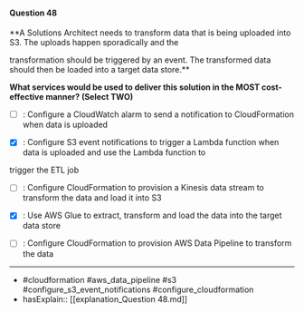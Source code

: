 #### Question  48

**A Solutions Architect needs to transform data that is being uploaded into S3. The uploads happen sporadically and the

transformation should be triggered by an event. The transformed data should then be loaded into a target data store.**

**What services would be used to deliver this solution in the MOST cost-effective manner? (Select TWO)**

- [ ] :  Configure a CloudWatch alarm to send a notification to CloudFormation when data is uploaded

- [x] :  Configure S3 event notifications to trigger a Lambda function when data is uploaded and use the Lambda function to

trigger the ETL job

- [ ] :  Configure CloudFormation to provision a Kinesis data stream to transform the data and load it into S3

- [x] :  Use AWS Glue to extract, transform and load the data into the target data store

- [ ] :  Configure CloudFormation to provision AWS Data Pipeline to transform the data

----

- #cloudformation #aws_data_pipeline #s3 #configure_s3_event_notifications #configure_cloudformation
- hasExplain:: [[explanation_Question  48.md]]
